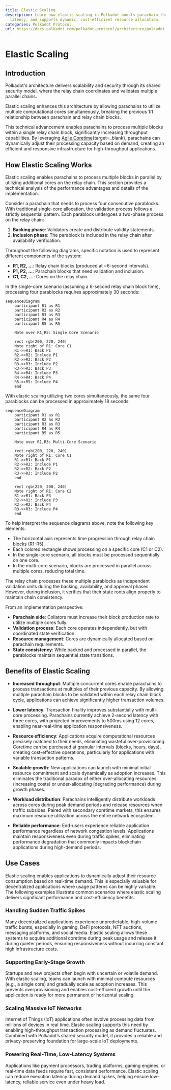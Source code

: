 ```yaml
---
title: Elastic Scaling
description: Learn how elastic scaling in Polkadot boosts parachain throughput, reduces
  latency, and supports dynamic, cost-efficient resource allocation.
categories: Polkadot Protocol
url: https://docs.polkadot.com/polkadot-protocol/architecture/polkadot-chain/elastic-scaling/
---
```


# Elastic Scaling

## Introduction

Polkadot's architecture delivers scalability and security through its shared security model, where the relay chain coordinates and validates multiple parallel chains. 

Elastic scaling enhances this architecture by allowing parachains to utilize multiple computational cores simultaneously, breaking the previous 1:1 relationship between parachain and relay chain blocks.

This technical advancement enables parachains to process multiple blocks within a single relay chain block, significantly increasing throughput capabilities. By leveraging [Agile Coretime](/polkadot-protocol/architecture/polkadot-chain/agile-coretime){target=\_blank}, parachains can dynamically adjust their processing capacity based on demand, creating an efficient and responsive infrastructure for high-throughput applications.

## How Elastic Scaling Works

Elastic scaling enables parachains to process multiple blocks in parallel by utilizing additional cores on the relay chain. This section provides a technical analysis of the performance advantages and details of the implementation.

Consider a parachain that needs to process four consecutive parablocks. With traditional single-core allocation, the validation process follows a strictly sequential pattern. Each parablock undergoes a two-phase process on the relay chain:

1. **Backing phase**: Validators create and distribute validity statements.
2. **Inclusion phase**: The parablock is included in the relay chain after availability verification.

Throughout the following diagrams, specific notation is used to represent different components of the system:

- **R1, R2, ...**: Relay chain blocks (produced at ~6-second intervals).
- **P1, P2, ...**: Parachain blocks that need validation and inclusion.
- **C1, C2, ...**: Cores on the relay chain.

In the single-core scenario (assuming a 6-second relay chain block time), processing four parablocks requires approximately 30 seconds:

```mermaid
sequenceDiagram
    participant R1 as R1
    participant R2 as R2
    participant R3 as R3
    participant R4 as R4
    participant R5 as R5
    
    Note over R1,R5: Single Core Scenario
    
    rect rgb(200, 220, 240)
    Note right of R1: Core C1
    R1->>R1: Back P1
    R2->>R2: Include P1
    R2->>R2: Back P2
    R3->>R3: Include P2
    R3->>R3: Back P3
    R4->>R4: Include P3
    R4->>R4: Back P4
    R5->>R5: Include P4
    end
```

With elastic scaling utilizing two cores simultaneously, the same four parablocks can be processed in approximately 18 seconds:

```mermaid
sequenceDiagram
    participant R1 as R1
    participant R2 as R2
    participant R3 as R3
    participant R4 as R4
    participant R5 as R5
    
    Note over R1,R3: Multi-Core Scenario
    
    rect rgb(200, 220, 240)
    Note right of R1: Core C1
    R1->>R1: Back P1
    R2->>R2: Include P1
    R2->>R2: Back P2
    R3->>R3: Include P2
    end
    
    rect rgb(220, 200, 240)
    Note right of R1: Core C2
    R1->>R1: Back P3
    R2->>R2: Include P3
    R2->>R2: Back P4
    R3->>R3: Include P4
    end
```

To help interpret the sequence diagrams above, note the following key elements:

- The horizontal axis represents time progression through relay chain blocks (R1-R5).
- Each colored rectangle shows processing on a specific core (C1 or C2).
- In the single-core scenario, all blocks must be processed sequentially on one core.
- In the multi-core scenario, blocks are processed in parallel across multiple cores, reducing total time.

The relay chain processes these multiple parablocks as independent validation units during the backing, availability, and approval phases. However, during inclusion, it verifies that their state roots align properly to maintain chain consistency.

From an implementation perspective:

- **Parachain side**: Collators must increase their block production rate to utilize multiple cores fully.
- **Validation process**: Each core operates independently, but with coordinated state verification.
- **Resource management**: Cores are dynamically allocated based on parachain requirements.
- **State consistency**: While backed and processed in parallel, the parablocks maintain sequential state transitions.

## Benefits of Elastic Scaling

- **Increased throughput**: Multiple concurrent cores enable parachains to process transactions at multiples of their previous capacity. By allowing multiple parachain blocks to be validated within each relay chain block cycle, applications can achieve significantly higher transaction volumes.

- **Lower latency**: Transaction finality improves substantially with multi-core processing. Parachains currently achieve 2-second latency with three cores, with projected improvements to 500ms using 12 cores, enabling near-real-time application responsiveness.

- **Resource efficiency**: Applications acquire computational resources precisely matched to their needs, eliminating wasteful over-provisioning. Coretime can be purchased at granular intervals (blocks, hours, days), creating cost-effective operations, particularly for applications with variable transaction patterns.

- **Scalable growth**: New applications can launch with minimal initial resource commitment and scale dynamically as adoption increases. This eliminates the traditional paradox of either over-allocating resources (increasing costs) or under-allocating (degrading performance) during growth phases.

- **Workload distribution**: Parachains intelligently distribute workloads across cores during peak demand periods and release resources when traffic subsides. Paired with secondary coretime markets, this ensures maximum resource utilization across the entire network ecosystem.

- **Reliable performance**: End-users experience reliable application performance regardless of network congestion levels. Applications maintain responsiveness even during traffic spikes, eliminating performance degradation that commonly impacts blockchain applications during high-demand periods.

## Use Cases

Elastic scaling enables applications to dynamically adjust their resource consumption based on real-time demand. This is especially valuable for decentralized applications where usage patterns can be highly variable. The following examples illustrate common scenarios where elastic scaling delivers significant performance and cost-efficiency benefits.

### Handling Sudden Traffic Spikes

Many decentralized applications experience unpredictable, high-volume traffic bursts, especially in gaming, DeFi protocols, NFT auctions, messaging platforms, and social media. Elastic scaling allows these systems to acquire additional coretime during peak usage and release it during quieter periods, ensuring responsiveness without incurring constant high infrastructure costs.

### Supporting Early-Stage Growth

Startups and new projects often begin with uncertain or volatile demand. With elastic scaling, teams can launch with minimal compute resources (e.g., a single core) and gradually scale as adoption increases. This prevents overprovisioning and enables cost-efficient growth until the application is ready for more permanent or horizontal scaling.

### Scaling Massive IoT Networks

Internet of Things (IoT) applications often involve processing data from millions of devices in real time. Elastic scaling supports this need by enabling high-throughput transaction processing as demand fluctuates. Combined with Polkadot’s shared security model, it provides a reliable and privacy-preserving foundation for large-scale IoT deployments.

### Powering Real-Time, Low-Latency Systems

Applications like payment processors, trading platforms, gaming engines, or real-time data feeds require fast, consistent performance. Elastic scaling can reduce execution latency during demand spikes, helping ensure low-latency, reliable service even under heavy load.
